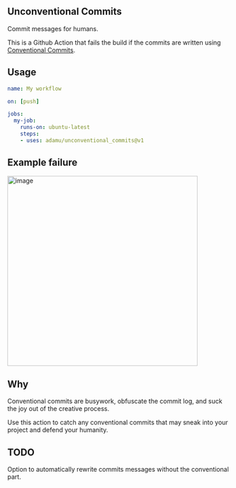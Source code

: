 ## Unconventional Commits

Commit messages for humans.

This is a Github Action that fails the build if the commits are written using [Conventional Commits](https://www.conventionalcommits.org/en/v1.0.0/#specification).

## Usage

```yml
name: My workflow

on: [push]

jobs:
  my-job:
    runs-on: ubuntu-latest
    steps:
    - uses: adamu/unconventional_commits@v1
```

## Example failure

<img width="429" alt="image" src="https://github.com/user-attachments/assets/39d51c05-325b-4554-b035-92743365b14c" />

## Why

Conventional commits are busywork, obfuscate the commit log, and suck the joy out of the creative process.

Use this action to catch any conventional commits that may sneak into your project and
defend your humanity.

## TODO

Option to automatically rewrite commits messages without the conventional part.
